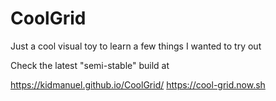 # CoolGrid
Just a cool visual toy to learn a few things I wanted to try out

Check the latest "semi-stable" build at

https://kidmanuel.github.io/CoolGrid/
https://cool-grid.now.sh
